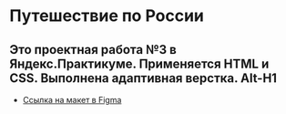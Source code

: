 # Путешествие по России

Это проектная работа №3 в Яндекс.Практикуме.
Применяется HTML и CSS. Выполнена адаптивная верстка.
Alt-H1
-------------------------------------------

* [Ссылка на макет в Figma](https://www.figma.com/file/5S2WSbEFL6awjVWJ0NWL8Q/Sprint-3_-Russia-_-desktop-mobile?node-id=28503%3A0)

